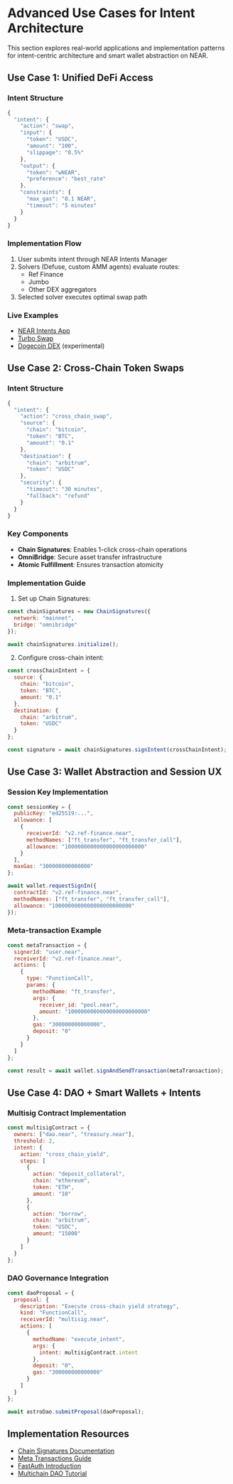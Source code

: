 # Advanced Use Cases for Intent Architecture

This section explores real-world applications and implementation patterns for intent-centric architecture and smart wallet abstraction on NEAR.

## Use Case 1: Unified DeFi Access

### Intent Structure
```javascript
{
  "intent": {
    "action": "swap",
    "input": {
      "token": "USDC",
      "amount": "100",
      "slippage": "0.5%"
    },
    "output": {
      "token": "wNEAR",
      "preference": "best_rate"
    },
    "constraints": {
      "max_gas": "0.1 NEAR",
      "timeout": "5 minutes"
    }
  }
}
```

### Implementation Flow
1. User submits intent through NEAR Intents Manager
2. Solvers (Defuse, custom AMM agents) evaluate routes:
   - Ref Finance
   - Jumbo
   - Other DEX aggregators
3. Selected solver executes optimal swap path

### Live Examples
- [NEAR Intents App](https://intents.near.org)
- [Turbo Swap](https://turbo.near.org)
- [Dogecoin DEX](https://doge.near.org) (experimental)

## Use Case 2: Cross-Chain Token Swaps

### Intent Structure
```javascript
{
  "intent": {
    "action": "cross_chain_swap",
    "source": {
      "chain": "bitcoin",
      "token": "BTC",
      "amount": "0.1"
    },
    "destination": {
      "chain": "arbitrum",
      "token": "USDC"
    },
    "security": {
      "timeout": "30 minutes",
      "fallback": "refund"
    }
  }
}
```

### Key Components
- **Chain Signatures**: Enables 1-click cross-chain operations
- **OmniBridge**: Secure asset transfer infrastructure
- **Atomic Fulfillment**: Ensures transaction atomicity

### Implementation Guide
1. Set up Chain Signatures:
```javascript
const chainSignatures = new ChainSignatures({
  network: "mainnet",
  bridge: "omnibridge"
});

await chainSignatures.initialize();
```

2. Configure cross-chain intent:
```javascript
const crossChainIntent = {
  source: {
    chain: "bitcoin",
    token: "BTC",
    amount: "0.1"
  },
  destination: {
    chain: "arbitrum",
    token: "USDC"
  }
};

const signature = await chainSignatures.signIntent(crossChainIntent);
```

## Use Case 3: Wallet Abstraction and Session UX

### Session Key Implementation
```javascript
const sessionKey = {
  publicKey: "ed25519:...",
  allowance: [
    {
      receiverId: "v2.ref-finance.near",
      methodNames: ["ft_transfer", "ft_transfer_call"],
      allowance: "1000000000000000000000000"
    }
  ],
  maxGas: "300000000000000"
};

await wallet.requestSignIn({
  contractId: "v2.ref-finance.near",
  methodNames: ["ft_transfer", "ft_transfer_call"],
  allowance: "1000000000000000000000000"
});
```

### Meta-transaction Example
```javascript
const metaTransaction = {
  signerId: "user.near",
  receiverId: "v2.ref-finance.near",
  actions: [
    {
      type: "FunctionCall",
      params: {
        methodName: "ft_transfer",
        args: {
          receiver_id: "pool.near",
          amount: "1000000000000000000000000"
        },
        gas: "300000000000000",
        deposit: "0"
      }
    }
  ]
};

const result = await wallet.signAndSendTransaction(metaTransaction);
```

## Use Case 4: DAO + Smart Wallets + Intents

### Multisig Contract Implementation
```javascript
const multisigContract = {
  owners: ["dao.near", "treasury.near"],
  threshold: 2,
  intent: {
    action: "cross_chain_yield",
    steps: [
      {
        action: "deposit_collateral",
        chain: "ethereum",
        token: "ETH",
        amount: "10"
      },
      {
        action: "borrow",
        chain: "arbitrum",
        token: "USDC",
        amount: "15000"
      }
    ]
  }
};
```

### DAO Governance Integration
```javascript
const daoProposal = {
  proposal: {
    description: "Execute cross-chain yield strategy",
    kind: "FunctionCall",
    receiverId: "multisig.near",
    actions: [
      {
        methodName: "execute_intent",
        args: {
          intent: multisigContract.intent
        },
        deposit: "0",
        gas: "300000000000000"
      }
    ]
  }
};

await astroDao.submitProposal(daoProposal);
```

## Implementation Resources
- [Chain Signatures Documentation](https://docs.near.org/chain-signatures)
- [Meta Transactions Guide](https://docs.near.org/meta-transactions)
- [FastAuth Introduction](https://docs.near.org/fastauth)
- [Multichain DAO Tutorial](https://docs.near.org/dao-multichain)
